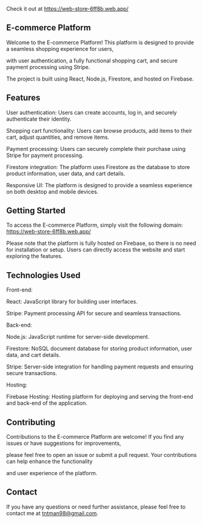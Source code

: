 Check it out at https://web-store-6ff8b.web.app/

## E-commerce Platform

Welcome to the E-commerce Platform! This platform is designed to provide a seamless shopping experience for users, 

with user authentication, a fully functional shopping cart, and secure payment processing using Stripe. 

The project is built using React, Node.js, Firestore, and hosted on Firebase.

## Features

User authentication: Users can create accounts, log in, and securely authenticate their identity.

Shopping cart functionality: Users can browse products, add items to their cart, adjust quantities, and remove items.

Payment processing: Users can securely complete their purchase using Stripe for payment processing.

Firestore integration: The platform uses Firestore as the database to store product information, user data, and cart details.

Responsive UI: The platform is designed to provide a seamless experience on both desktop and mobile devices.

## Getting Started

To access the E-commerce Platform, simply visit the following domain: https://web-store-6ff8b.web.app/

Please note that the platform is fully hosted on Firebase, so there is no need for installation or setup. Users can directly access the website and start exploring the features.

## Technologies Used

Front-end:

React: JavaScript library for building user interfaces.

Stripe: Payment processing API for secure and seamless transactions.

Back-end:

Node.js: JavaScript runtime for server-side development.

Firestore: NoSQL document database for storing product information, user data, and cart details.

Stripe: Server-side integration for handling payment requests and ensuring secure transactions.

Hosting:

Firebase Hosting: Hosting platform for deploying and serving the front-end and back-end of the application.

## Contributing

Contributions to the E-commerce Platform are welcome! If you find any issues or have suggestions for improvements, 

please feel free to open an issue or submit a pull request. Your contributions can help enhance the functionality

and user experience of the platform.

## Contact

If you have any questions or need further assistance, please feel free to contact me at tntman98@gmail.com.


  
